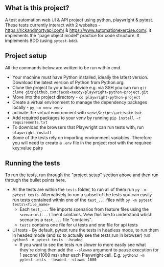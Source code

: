 ## What is this project?

A test automation web UI & API project using python, playwright & pytest. These tests currently interact with 2 websites - https://rickandmortyapi.com/ & https://www.automationexercise.com/. It implements the "page object model" practice for code structure. It implements BDD (using `pytest-bdd`).

## Project setup

All the commands below are written to be run within cmd.

- Your machine must have Python installed, ideally the latest version. Download the latest version of Python from Python.org.
- Clone the project to your local device e.g. via SSH you can run `git clone git@github.com:jacob-mecoy/playwright-python-project.git` 
- Move into the project directory - `cd playwright-python-project`
- Create a virtual environment to manage the dependency packages locally - `py -m venv venv`
- activate the virtual environment with `venv\Scripts\activate.bat`
- Add required packages to your venv by running `pip install -r requirements.txt`
- To download the browsers that Playwright can run tests with, run `playwright install`
- Some of the tests rely on importing environment variables. Therefore you will need to create a `.env` file in the project root with the required key:value pairs

## Running the tests

To run the tests, run through the "project setup" section above and then run through the bullet points here.

- All the tests are within the `tests` folder, to run all of them run `py -m pytest tests`. Alternatively to run a subset of the tests you can easily run tests contained within one of the `test_...` files with `py -m pytest tests\<file_name>`
  - Each `test_...` file imports scenarios from feature files using the `scenarios(...)` line it contains. View this line to understand which scenarios a `test_...` file "contains".
  - `tests` contains one file for ui tests and one file for api tests
- UI tests - By default, pytest runs the tests in headless mode, to run them in headed mode (and so to actually see the tests run in browser) run `python3 -m pytest tests --headed`
  - If you want to see the tests run slower to more easily see what they're doing then add the `--slowmo` argument to pause execution for 1 second (1000 ms) after each Playwright call. E.g. `python3 -m pytest tests --headed --slowmo 1000`